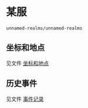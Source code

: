 # 某服

`unnamed-realms/unnamed-realms`

## 坐标和地点

见文件 [坐标和地点](coordination-and-locations.md)

## 历史事件

见文件 [事件记录](events.log.md)
